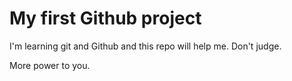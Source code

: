 # My first Github project

I'm learning git and Github and this repo will help me. Don't judge.

More power to you.